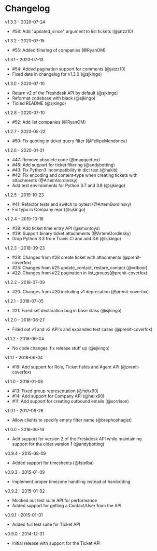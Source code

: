 Changelog
=========

v1.3.3 - 2020-07-24

 * #58: Add "updated_since" argument to list tickets (@jatzz10)

v1.3.2 - 2020-07-15

 * #55: Added filtering of companies (@RyanOM)

v1.3.1 - 2020-07-13

 * #54: Added pagination support for comments (@jatzz10)
 * Fixed date in changelog for v1.3.0 (@sjkingo)

v1.3.0 - 2020-07-10

 * Return v2 of the Freshdesk API by default (@sjkingo)
 * Reformat codebase with black (@sjkingo)
 * Tidied README (@sjkingo)

v1.2.8 - 2020-07-10

 * #52: Add list companies (@RyanOM)

v1.2.7 - 2020-05-22

 * #50: Fix quoting in ticket query filter (@FellipeMendonca)

v1.2.6 - 2020-01-31

 * #47: Remove obsolete code (@maqquettex)
 * #45: Add support for ticket filtering (@andybotting)
 * #43: Fix Python3 incompatibility in dict test (@hakib)
 * #42: Fix encoding and content-type when creating tickets with attachments (@ArtemGordinsky)
 * Add test environments for Python 3.7 and 3.8 (@sjkingo)

v1.2.5 - 2019-10-23

 * #41: Refactor tests and switch to pytest (@ArtemGordinsky)
 * Fix typo in Company repr (@sjkingo)

v1.2.4 - 2019-10-19

 * #38: Add ticket time entry API (@smontoya)
 * #39: Support binary ticket attachments (@ArtemGordinsky)
 * Drop Python 3.3 from Travis CI and add 3.6 (@sjkingo)

v1.2.3 - 2018-09-23
  
  * #28: Changes from #28 create ticket with attachments (@prenit-coverfox)
  * #25: Changes from #25 update_contact, restore_contact (@vdboor)
  * #22: Changes from #22 pagination in list_groups(@prenit-coverfox)

v1.2.2 - 2018-07-09

  * #20: Changes from #20 including v1 deprecation (@prenit-coverfox)

v1.2.1 - 2018-07-05

  * #21: Fixed set declaration bug in base class (@sjkingo)

v1.2.0 - 2018-06-27

  * Filled out v1 and v2 API's and expanded test cases (@prenit-coverfox)

v1.1.2 - 2018-06-04

  * No code changes: fix release stuff up (@sjkingo)

v1.1.1 - 2018-06-04

  * #16: Add support for Role, Ticket fields and Agent API (@prenit-coverfox)

v1.1.0 - 2018-01-08

  * #13: Fixed group representation (@helix90)
  * #14: Add support for Company API (@helix90)
  * #11: Add support for creating outbound emails (@sorrison)

v1.0.1 - 2017-08-26

  * Allow clients to specify empty filter name (@brephophagist)

v1.0.0 - 2016-06-16

  * Add support for version 2 of the Freskdesk API while maintaining support for
    the older version 1 (@andybotting)

v0.9.4 - 2015-08-09

  * Added support for timesheets (@fstolba)

v0.9.3 - 2015-01-09

  * Implement proper timezone handling instead of hardcoding

v0.9.2 - 2015-01-02

  * Mocked out test suite API for performance
  * Added support for getting a Contact/User from the API

v0.9.1 - 2015-01-01

  * Added full test suite for Ticket API

v0.9.0 - 2014-12-31

  * Initial release with support for the Ticket API
